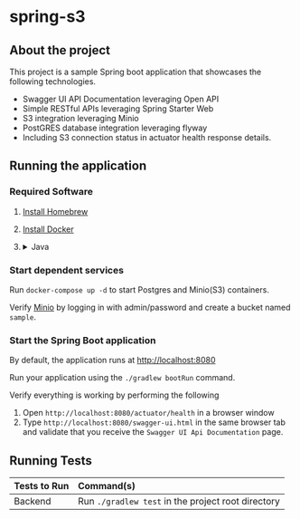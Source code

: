 # spring-s3

## About the project

This project is a sample Spring boot application that showcases the following technologies.
- Swagger UI API Documentation leveraging Open API
- Simple RESTful APIs leveraging Spring Starter Web
- S3 integration leveraging Minio
- PostGRES database integration leveraging flyway
- Including S3 connection status in actuator health response details.

## Running the application

### Required Software

1. [Install Homebrew](https://brew.sh/)
2. [Install Docker](https://docs.docker.com/get-docker/)
3. <details>
    <summary>Java</summary>

    ```shell script
    brew update
    brew install openjdk@17
    ```
    </details>

### Start dependent services

Run `docker-compose up -d` to start Postgres and Minio(S3) containers.

Verify [Minio](http://localhost:9001) by logging in with admin/password and create a bucket named `sample`.

### Start the Spring Boot application

By default, the application runs at [http://localhost:8080](http://localhost:8080)

Run your application using the `./gradlew bootRun` command.

Verify everything is working by performing the following
1. Open `http://localhost:8080/actuator/health` in a browser window
2. Type `http://localhost:8080/swagger-ui.html` in the same browser tab and validate that you receive the `Swagger UI Api Documentation` page. 

## Running Tests

| Tests to Run       | Command(s)                                         |
|:-------------------|:---------------------------------------------------|
| Backend            | Run `./gradlew test` in the project root directory |